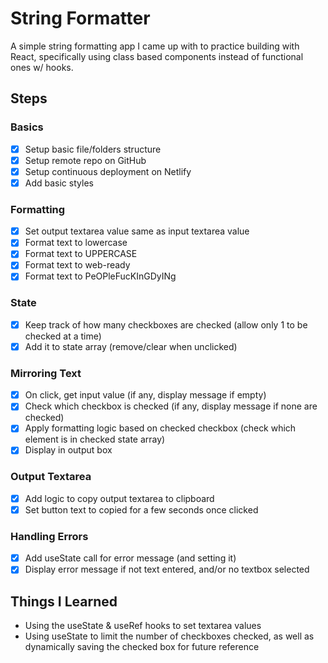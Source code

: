 # String Formatter

A simple string formatting app I came up with to practice building with React, specifically using class based components instead of functional ones w/ hooks.

## Steps

### Basics

- [x] Setup basic file/folders structure <br />
- [x] Setup remote repo on GitHub <br />
- [x] Setup continuous deployment on Netlify <br />
- [x] Add basic styles <br />

### Formatting

- [x] Set output textarea value same as input textarea value <br />
- [x] Format text to lowercase <br />
- [x] Format text to UPPERCASE <br />
- [x] Format text to web-ready <br />
- [x] Format text to PeOPleFucKInGDyINg <br />

### State

- [x] Keep track of how many checkboxes are checked (allow only 1 to be checked at a time) <br />
- [x] Add it to state array (remove/clear when unclicked) <br />

### Mirroring Text

- [x] On click, get input value (if any, display message if empty) <br />
- [x] Check which checkbox is checked (if any, display message if none are checked) <br />
- [x] Apply formatting logic based on checked checkbox (check which element is in checked state array) <br />
- [x] Display in output box <br />

### Output Textarea

- [x] Add logic to copy output textarea to clipboard <br />
- [x] Set button text to copied for a few seconds once clicked <br />

### Handling Errors

- [x] Add useState call for error message (and setting it) <br />
- [x] Display error message if not text entered, and/or no textbox selected <br />

## Things I Learned

- Using the useState & useRef hooks to set textarea values
- Using useState to limit the number of checkboxes checked, as well as dynamically saving the checked box for future reference
